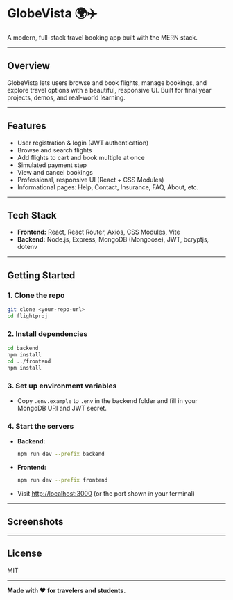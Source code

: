 # GlobeVista 🌍✈️

A modern, full-stack travel booking app built with the MERN stack.

---

## Overview
GlobeVista lets users browse and book flights, manage bookings, and explore travel options with a beautiful, responsive UI. Built for final year projects, demos, and real-world learning.

---

## Features
- User registration & login (JWT authentication)
- Browse and search flights
- Add flights to cart and book multiple at once
- Simulated payment step
- View and cancel bookings
- Professional, responsive UI (React + CSS Modules)
- Informational pages: Help, Contact, Insurance, FAQ, About, etc.

---

## Tech Stack
- **Frontend:** React, React Router, Axios, CSS Modules, Vite
- **Backend:** Node.js, Express, MongoDB (Mongoose), JWT, bcryptjs, dotenv

---

## Getting Started

### 1. Clone the repo
```bash
git clone <your-repo-url>
cd flightproj
```

### 2. Install dependencies
```bash
cd backend
npm install
cd ../frontend
npm install
```

### 3. Set up environment variables
- Copy `.env.example` to `.env` in the backend folder and fill in your MongoDB URI and JWT secret.

### 4. Start the servers
- **Backend:**
  ```bash
  npm run dev --prefix backend
  ```
- **Frontend:**
  ```bash
  npm run dev --prefix frontend
  ```
- Visit [http://localhost:3000](http://localhost:3000) (or the port shown in your terminal)

---

## Screenshots
<!-- Add screenshots here -->

---

## License
MIT

---

**Made with ❤️ for travelers and students.** 